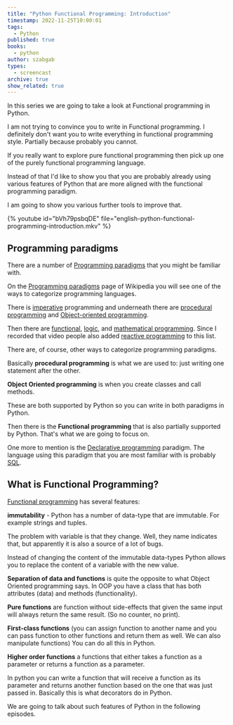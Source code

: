 ```yaml
---
title: "Python Functional Programming: Introduction"
timestamp: 2022-11-25T10:00:01
tags:
  - Python
published: true
books:
  - python
author: szabgab
types:
  - screencast
archive: true
show_related: true
---
```



In this series we are going to take a look at Functional programming in Python.

I am not trying to convince you to write in Functional programming. I definitely don't want you to write everything in functional programming style.
Partially because probably you cannot.

If you really want to explore pure functional programming then pick up one of the purely functional programming language.

Instead of that I'd like to show you that you are probably already using various features of Python that are more aligned with the
functional programming paradigm.

I am going to show you various further tools to improve that.


{% youtube id="bVh79psbqDE" file="english-python-functional-programming-introduction.mkv" %}

## Programming paradigms


There are a number of [Programming paradigms](/slides/python/programming-paradigms) that you might be familiar with.

On the [Programming paradigms](https://en.wikipedia.org/wiki/Programming_paradigm) page of Wikipedia you will see one of the
ways to categorize programming languages.

There is [imperative](https://en.wikipedia.org/wiki/Imperative_programming) programming and underneath there are
[procedural programming](https://en.wikipedia.org/wiki/Procedural_programming) and [Object-oriented programming](https://en.wikipedia.org/wiki/Object-oriented_programming).


Then there are [functional](https://en.wikipedia.org/wiki/Functional_programming), [logic](https://en.wikipedia.org/wiki/Logic_programming), and <a
href="https://en.wikipedia.org/wiki/Mathematical_optimization">mathematical programming</a>. Since I recorded that video people also added
[reactive programming](https://en.wikipedia.org/wiki/Reactive_programming) to this list.

There are, of course, other ways to categorize programming paradigms.

Basically <b>procedural programming</b> is what we are used to: just writing one statement after the other.

<b>Object Oriented programming</b> is when you create classes and call methods.

These are both supported by Python so you can write in both paradigms in Python.

Then there is the <b>Functional programming</b> that is also partially supported by Python. That's what we are going to focus on.

One more to mention is the [Declarative programming](https://en.wikipedia.org/wiki/Declarative_programming) paradigm.
The language using this paradigm that you are most familiar with is probably [SQL](https://en.wikipedia.org/wiki/SQL).



## What is Functional Programming?

[Functional programming](https://code-maven.com/slides/python/functional-programming) has several features:


<b>immutability</b> - Python has a number of data-type that are immutable. For example strings and tuples.

The problem with variable is that they change. Well, they name indicates that, but apparently it is also a source of a lot of bugs.

Instead of changing the content of the immutable data-types Python allows you to replace the content of a variable with the new value.

<b>Separation of data and functions</b> is quite the opposite to what Object Oriented programming says. In OOP you have a class that has
both attributes (data) and methods (functionality).

<b>Pure functions</b> are function without side-effects that given the same input will always return the same result. (So no counter, no print).

<b>First-class functions</b> (you can assign function to another name and you can pass function to other functions and return them as well. We can also manipulate functions)
You can do all this in Python.

<b>Higher order functions</b> a functions that either takes a function as a parameter or returns a function as a parameter.

In python you can write a function that will receive a function as its parameter and returns another function based on the one that was just passed in.
Basically this is what decorators do in Python.

We are going to talk about such features of Python in the following episodes.
